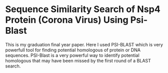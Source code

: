 # Sequence Similarity Search of Nsp4 Protein (Corona Virus) Using Psi-Blast
This is my graduation final year paper. Here I used PSI-BLAST which is very powerfull tool for finding potential homologous of protein or DNA sequences.
PSI-Blast is a very powerful way to identify potential homologous that may have been missed by the first round of a BLAST search.
